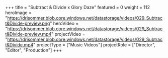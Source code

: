 +++
title = "Subtract & Divide x Glory Daze"
featured = 0
weight = 112
heroImage = "https://drisommer.blob.core.windows.net/datastorage/videos/029_Subtract&Divide-preview.png"
heroVideo = "https://drisommer.blob.core.windows.net/datastorage/videos/029_Subtract&Divide-preview.mp4"
projectVideo = "https://drisommer.blob.core.windows.net/datastorage/videos/029_Subtract&Divide.mp4"
projectType = ["Music Videos"]
projectRole = ["Director", "Editor", "Production"]
+++
